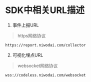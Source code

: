 # SDK中相关URL描述

1. 事件上报URL
> https网络协议

    https://report.niwodai.com/collector 
    
2. 可视化埋点URL
> websocket网络协议

    wss://codeless.niwodai.com/websocket
    
